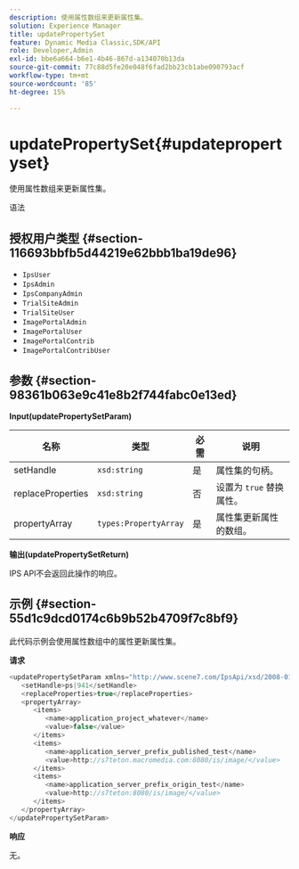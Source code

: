 ```yaml
---
description: 使用属性数组来更新属性集。
solution: Experience Manager
title: updatePropertySet
feature: Dynamic Media Classic,SDK/API
role: Developer,Admin
exl-id: bbe6a664-b6e1-4b46-867d-a134070b13da
source-git-commit: 77c88d5fe20e048f6fad2bb23cb1abe090793acf
workflow-type: tm+mt
source-wordcount: '85'
ht-degree: 15%

---
```


# updatePropertySet{#updatepropertyset}

使用属性数组来更新属性集。

语法

## 授权用户类型 {#section-116693bbfb5d44219e62bbb1ba19de96}

* `IpsUser`
* `IpsAdmin`
* `IpsCompanyAdmin`
* `TrialSiteAdmin`
* `TrialSiteUser`
* `ImagePortalAdmin`
* `ImagePortalUser`
* `ImagePortalContrib`
* `ImagePortalContribUser`

## 参数 {#section-98361b063e9c41e8b2f744fabc0e13ed}

**Input(updatePropertySetParam)**

| 名称 | 类型 | 必需 | 说明 |
|---|---|---|---|
| setHandle | `xsd:string` | 是 | 属性集的句柄。 |
| replaceProperties | `xsd:string` | 否 | 设置为 `true` 替换属性。 |
| propertyArray | `types:PropertyArray` | 是 | 属性集更新属性的数组。 |

**输出(updatePropertySetReturn)**

IPS API不会返回此操作的响应。

## 示例 {#section-55d1c9dcd0174c6b9b52b4709f7c8bf9}

此代码示例会使用属性数组中的属性更新属性集。

**请求**

```java
<updatePropertySetParam xmlns="http://www.scene7.com/IpsApi/xsd/2008-01-15">
   <setHandle>ps|941</setHandle>
   <replaceProperties>true</replaceProperties>
   <propertyArray>
      <items>
         <name>application_project_whatever</name>
         <value>false</value>
      </items>
      <items>
         <name>application_server_prefix_published_test</name>
         <value>http://s7teton.macromedia.com:8080/is/image/</value>
      </items>
      <items>
         <name>application_server_prefix_origin_test</name>
         <value>http://s7teton:8080/is/image/</value>
      </items>
   </propertyArray>
</updatePropertySetParam>
```

**响应**

无。
